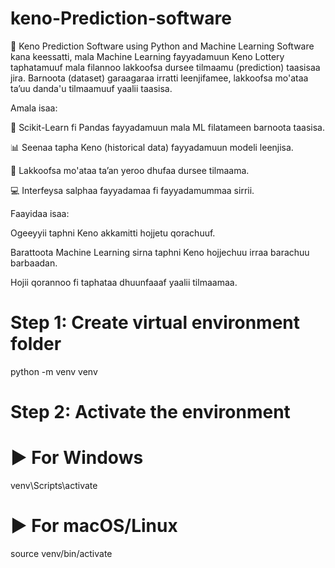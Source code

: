 # keno-Prediction-software
 🎰 Keno Prediction Software using Python and Machine Learning
Software kana keessatti, mala Machine Learning fayyadamuun Keno Lottery taphatamuuf mala filannoo lakkoofsa dursee tilmaamu (prediction) taasisaa jira. Barnoota (dataset) garaagaraa irratti leenjifamee, lakkoofsa mo'ataa ta’uu danda'u tilmaamuuf yaalii taasisa.

Amala isaa:

🧠 Scikit-Learn fi Pandas fayyadamuun mala ML filatameen barnoota taasisa.

📊 Seenaa tapha Keno (historical data) fayyadamuun modeli leenjisa.

🔮 Lakkoofsa mo'ataa ta’an yeroo dhufaa dursee tilmaama.

💻 Interfeysa salphaa fayyadamaa fi fayyadamummaa sirrii.


Faayidaa isaa:

Ogeeyyii taphni Keno akkamitti hojjetu qorachuuf.

Barattoota Machine Learning sirna taphni Keno hojjechuu irraa barachuu barbaadan.

Hojii qorannoo fi taphataa dhuunfaaaf yaalii tilmaamaa.
# Step 1: Create virtual environment folder
python -m venv venv

# Step 2: Activate the environment
# ▶ For Windows
venv\Scripts\activate

# ▶ For macOS/Linux
source venv/bin/activate
